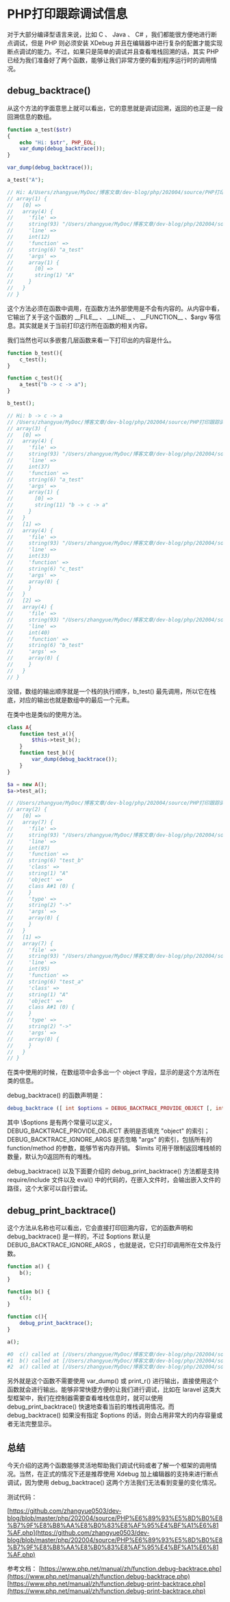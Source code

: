 # PHP打印跟踪调试信息

对于大部分编译型语言来说，比如 C 、 Java 、 C# ，我们都能很方便地进行断点调试，但是 PHP 则必须安装 XDebug 并且在编辑器中进行复杂的配置才能实现断点调试的能力。不过，如果只是简单的调试并且查看堆栈回溯的话，其实 PHP 已经为我们准备好了两个函数，能够让我们非常方便的看到程序运行时的调用情况。

## debug_backtrace()

从这个方法的字面意思上就可以看出，它的意思就是调试回溯，返回的也正是一段回溯信息的数组。

```php
function a_test($str)
{
    echo "Hi: $str", PHP_EOL;
    var_dump(debug_backtrace());
}

var_dump(debug_backtrace());

a_test("A");

// Hi: A/Users/zhangyue/MyDoc/博客文章/dev-blog/php/202004/source/PHP打印跟踪调试信息.php:7:
// array(1) {
//   [0] =>
//   array(4) {
//     'file' =>
//     string(93) "/Users/zhangyue/MyDoc/博客文章/dev-blog/php/202004/source/PHP打印跟踪调试信息.php"
//     'line' =>
//     int(12)
//     'function' =>
//     string(6) "a_test"
//     'args' =>
//     array(1) {
//       [0] =>
//       string(1) "A"
//     }
//   }
// }
```

这个方法必须在函数中调用，在函数方法外部使用是不会有内容的。从内容中看，它输出了关于这个函数的 \_\_FILE__ 、 \_\_LINE__ 、 \_\_FUNCTION__ 、$argv 等信息。其实就是关于当前打印这行所在函数的相关内容。

我们当然也可以多嵌套几层函数来看一下打印出的内容是什么。

```php
function b_test(){
    c_test();
}

function c_test(){
    a_test("b -> c -> a");
}

b_test();

// Hi: b -> c -> a
// /Users/zhangyue/MyDoc/博客文章/dev-blog/php/202004/source/PHP打印跟踪调试信息.php:7:
// array(3) {
//   [0] =>
//   array(4) {
//     'file' =>
//     string(93) "/Users/zhangyue/MyDoc/博客文章/dev-blog/php/202004/source/PHP打印跟踪调试信息.php"
//     'line' =>
//     int(37)
//     'function' =>
//     string(6) "a_test"
//     'args' =>
//     array(1) {
//       [0] =>
//       string(11) "b -> c -> a"
//     }
//   }
//   [1] =>
//   array(4) {
//     'file' =>
//     string(93) "/Users/zhangyue/MyDoc/博客文章/dev-blog/php/202004/source/PHP打印跟踪调试信息.php"
//     'line' =>
//     int(33)
//     'function' =>
//     string(6) "c_test"
//     'args' =>
//     array(0) {
//     }
//   }
//   [2] =>
//   array(4) {
//     'file' =>
//     string(93) "/Users/zhangyue/MyDoc/博客文章/dev-blog/php/202004/source/PHP打印跟踪调试信息.php"
//     'line' =>
//     int(40)
//     'function' =>
//     string(6) "b_test"
//     'args' =>
//     array(0) {
//     }
//   }
// }
```

没错，数组的输出顺序就是一个栈的执行顺序，b_test() 最先调用，所以它在栈底，对应的输出也就是数组中的最后一个元素。

在类中也是类似的使用方法。

```php
class A{
    function test_a(){
        $this->test_b();
    }
    function test_b(){
        var_dump(debug_backtrace());
    }
}

$a = new A();
$a->test_a();

// /Users/zhangyue/MyDoc/博客文章/dev-blog/php/202004/source/PHP打印跟踪调试信息.php:90:
// array(2) {
//   [0] =>
//   array(7) {
//     'file' =>
//     string(93) "/Users/zhangyue/MyDoc/博客文章/dev-blog/php/202004/source/PHP打印跟踪调试信息.php"
//     'line' =>
//     int(87)
//     'function' =>
//     string(6) "test_b"
//     'class' =>
//     string(1) "A"
//     'object' =>
//     class A#1 (0) {
//     }
//     'type' =>
//     string(2) "->"
//     'args' =>
//     array(0) {
//     }
//   }
//   [1] =>
//   array(7) {
//     'file' =>
//     string(93) "/Users/zhangyue/MyDoc/博客文章/dev-blog/php/202004/source/PHP打印跟踪调试信息.php"
//     'line' =>
//     int(95)
//     'function' =>
//     string(6) "test_a"
//     'class' =>
//     string(1) "A"
//     'object' =>
//     class A#1 (0) {
//     }
//     'type' =>
//     string(2) "->"
//     'args' =>
//     array(0) {
//     }
//   }
// }
```

在类中使用的时候，在数组项中会多出一个 object 字段，显示的是这个方法所在类的信息。

debug_backtrace() 的函数声明是：

```php
debug_backtrace ([ int $options = DEBUG_BACKTRACE_PROVIDE_OBJECT [, int $limit = 0 ]] ) : array
```

其中 \\$options 是有两个常量可以定义，DEBUG_BACKTRACE_PROVIDE_OBJECT 表明是否填充 "object" 的索引；DEBUG_BACKTRACE_IGNORE_ARGS 是否忽略 "args" 的索引，包括所有的 function/method 的参数，能够节省内存开销。 $limits 可用于限制返回堆栈帧的数量，默认为0返回所有的堆栈。

debug_backtrace() 以及下面要介绍的 debug_print_backtrace() 方法都是支持 require/include 文件以及 eval() 中的代码的，在嵌入文件时，会输出嵌入文件的路径，这个大家可以自行尝试。

## debug_print_backtrace()

这个方法从名称也可以看出，它会直接打印回溯内容，它的函数声明和 debug_backtrace() 是一样的，不过 $options 默认是 DEBUG_BACKTRACE_IGNORE_ARGS ，也就是说，它只打印调用所在文件及行数。

```php
function a() {
    b();
}

function b() {
    c();
}

function c(){
    debug_print_backtrace();
}

a();

#0  c() called at [/Users/zhangyue/MyDoc/博客文章/dev-blog/php/202004/source/PHP打印跟踪调试信息.php:144]
#1  b() called at [/Users/zhangyue/MyDoc/博客文章/dev-blog/php/202004/source/PHP打印跟踪调试信息.php:140]
#2  a() called at [/Users/zhangyue/MyDoc/博客文章/dev-blog/php/202004/source/PHP打印跟踪调试信息.php:151]
```

另外就是这个函数不需要使用 var_dump() 或 print_r() 进行输出，直接使用这个函数就会进行输出。能够非常快捷方便的让我们进行调试，比如在 laravel 这类大型框架中，我们在控制器需要查看堆栈信息时，就可以使用 debug_print_backtrace() 快速地查看当前的堆栈调用情况。而 debug_backtrace() 如果没有指定 $options 的话，则会占用非常大的内存容量或者无法完整显示。

## 总结

今天介绍的这两个函数能够灵活地帮助我们调试代码或者了解一个框架的调用情况。当然，在正式的情况下还是推荐使用 Xdebug 加上编辑器的支持来进行断点调试，因为使用 debug_backtrace() 这两个方法我们无法看到变量的变化情况。

测试代码：

[https://github.com/zhangyue0503/dev-blog/blob/master/php/202004/source/PHP%E6%89%93%E5%8D%B0%E8%B7%9F%E8%B8%AA%E8%B0%83%E8%AF%95%E4%BF%A1%E6%81%AF.php](https://github.com/zhangyue0503/dev-blog/blob/master/php/202004/source/PHP%E6%89%93%E5%8D%B0%E8%B7%9F%E8%B8%AA%E8%B0%83%E8%AF%95%E4%BF%A1%E6%81%AF.php)

参考文档：
[https://www.php.net/manual/zh/function.debug-backtrace.php](https://www.php.net/manual/zh/function.debug-backtrace.php)
[https://www.php.net/manual/zh/function.debug-print-backtrace.php](https://www.php.net/manual/zh/function.debug-print-backtrace.php)